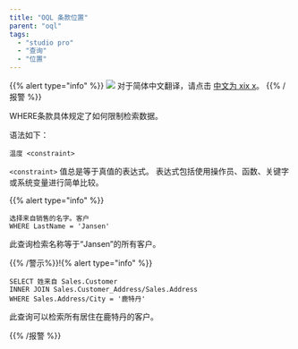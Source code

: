 ```yaml
---
title: "OQL 条款位置"
parent: "oql"
tags:
  - "studio pro"
  - "查询"
  - "位置"
---
```


{{% alert type="info" %}}
<img src="attachments/chinese-translation/china.png" style="display: inline-block; margin: 0" /> 对于简体中文翻译，请点击 [中文为 xix x](https://cdn.mendix.tencent-cloud.com/documentation/refguide8/oql-where-clause.pdf)。
{{% /报警 %}}

WHERE条款具体规定了如何限制检索数据。

语法如下：

```
温度 <constraint>
```

`<constraint>` 值总是等于真值的表达式。 表达式包括使用操作员、函数、关键字或系统变量进行简单比较。

{{% alert type="info" %}}

```
选择来自销售的名字。客户
WHERE LastName = 'Jansen'
```

此查询检索名称等于“Jansen”的所有客户。

{{% /警示%}}!{% alert type="info" %}}

```
SELECT 姓来自 Sales.Customer
INNER JOIN Sales.Customer_Address/Sales.Address
WHERE Sales.Address/City = '鹿特丹'
```

此查询可以检索所有居住在鹿特丹的客户。

{{% /报警 %}}
